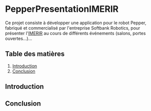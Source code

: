 # PepperPresentationIMERIR

Ce projet consiste à développer une application pour le robot Pepper, fabriqué et commercialisé par l'entreprise Softbank Robotics, pour présenter l'[IMERIR](https://www.imerir.com) au cours de différents événements (salons, portes ouvertes...)...

## Table des matières

1. [Introduction](#introduction)
2. [Conclusion](#conclusion)

<a name="introduction"></a>
## Introduction

<a name="conclusion"></a>
## Conclusion
